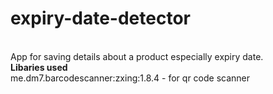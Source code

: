 # expiry-date-detector
<br> 
App for saving details about a product especially expiry date. 

<br>
<b> Libaries used <br></b>
me.dm7.barcodescanner:zxing:1.8.4 - for qr code scanner
